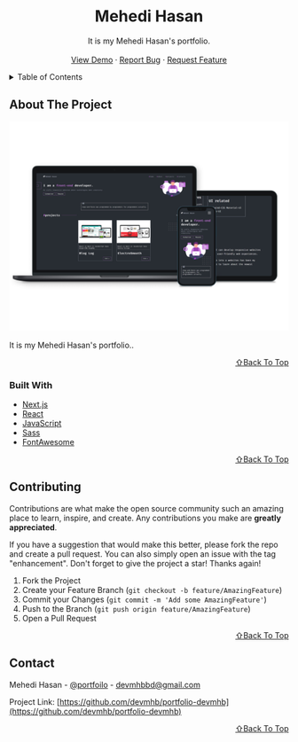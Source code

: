 <!-- PROJECT LOGO -->
<div align="center">
  <h1 align="center">Mehedi Hasan</h1>

  <p align="center">
   It is my Mehedi Hasan's portfolio.
    <br />
    <br />
    <a href="https://devmhb.netlify.app/">View Demo</a>
    ·
    <a href="https://github.com/devmhb/portfolio-devmhb/issues">Report Bug</a>
    ·
    <a href="https://github.com/devmhb/portfolio-devmhb/issues">Request Feature</a>
  </p>
</div>

<!-- TABLE OF CONTENTS -->
<details>
  <summary>Table of Contents</summary>
  <ol>
    <li>
      <a href="#about-the-project">About The Project</a>
      <ul>
        <li><a href="#built-with">Built With</a></li>
      </ul>
    </li>
    <li><a href="#contributing">Contributing</a></li>
    <li><a href="#contact">Contact</a></li>
  </ol>
</details>

<!-- ABOUT THE PROJECT -->

## About The Project

[![Product Name Screen Shot][product-screenshot]](https://devmhb.netlify.app/)

 It is my Mehedi Hasan's portfolio..

<p align="right"><a href="#top">⇧Back To Top</a></p>

### Built With

- [Next.js](https://nextjs.org/)
- [React](https://reactjs.org/)
- [JavaScript](https://developer.mozilla.org/en-US/docs/Web/JavaScript)
- [Sass](https://sass-lang.com/)
- [FontAwesome](https://fontawesome.com/)

<p align="right"><a href="#top">⇧Back To Top</a></p>

<!-- CONTRIBUTING -->

## Contributing

Contributions are what make the open source community such an amazing place to learn, inspire, and create. Any contributions you make are **greatly appreciated**.

If you have a suggestion that would make this better, please fork the repo and create a pull request. You can also simply open an issue with the tag "enhancement".
Don't forget to give the project a star! Thanks again!

1. Fork the Project
2. Create your Feature Branch (`git checkout -b feature/AmazingFeature`)
3. Commit your Changes (`git commit -m 'Add some AmazingFeature'`)
4. Push to the Branch (`git push origin feature/AmazingFeature`)
5. Open a Pull Request

<p align="right"><a href="#top">⇧Back To Top</a></p>

<!-- CONTACT -->

## Contact

Mehedi Hasan - [@portfoilo](https://devmhb.netlify.app/) - devmhbbd@gmail.com

Project Link: [https://github.com/devmhb/portfolio-devmhb](https://github.com/devmhb/portfolio-devmhb)

<p align="right"><a href="#top">⇧Back To Top</a></p>

[product-screenshot]: public/product.jpg
